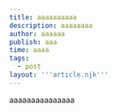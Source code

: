 ```yaml
---
title: aaaaaaaaaa
description: aaaaaaaa
author: aaaaaa
publish: aaa
time: aaaa
tags:
  - post
layout: '''article.njk'''
---
```

aaaaaaaaaaaaaaa
